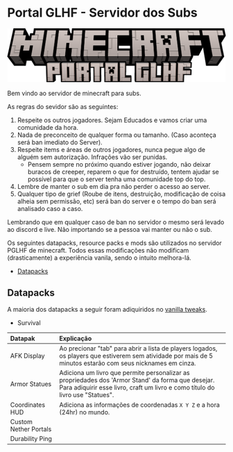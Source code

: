 # Portal GLHF - Servidor dos Subs

![PGLHF](img/LOGO_SERVER_SUBS.png)

Bem vindo ao servidor de minecraft para subs.

As regras do sevidor são as seguintes:

1. Respeite os outros jogadores. Sejam Educados e vamos criar uma comunidade da hora.
2. Nada de preconceito de qualquer forma ou tamanho. (Caso aconteça será ban imediato do Server).
3. Respeite items e áreas de outros jogadores, nunca pegue algo de alguém sem autorização. Infrações vão ser punidas.
    - Pensem sempre no próximo quando estiver jogando, não deixar buracos de creeper, reparem o que for destruído, tentem ajudar se possível para que o server tenha uma comunidade top do top.
4. Lembre de manter o sub em dia pra não perder o acesso ao server.
5. Qualquer tipo de grief (Roube de itens, destruição, modificação de coisa alheia sem permissão, etc) será ban do server e o tempo do ban será analisado caso a caso.

Lembrando que em qualquer caso de ban no servidor o mesmo será levado ao discord e live. Não importando se a pessoa vai manter ou não o sub.

Os seguintes datapacks, resource packs e mods são utilizados no servidor PGLHF de minecraft. Todos essas modificações não modificam (drasticamente) a experiência vanila, sendo o intuito melhora-lá.

- [Datapacks](#datapacks)

## Datapacks

A maioria dos datapacks a seguir foram adiquiridos no [vanilla tweaks](https://vanillatweaks.net/picker/datapacks/).

- Survival
  
Datapak | Explicação |  
:------------ | :----------- |
AFK Display   | Ao precionar "tab" para abrir a lista de players logados, os players que estiverem sem atividade por mais de 5 minutos estarão com seus nicknames em cinza. |
Armor Statues | Adiciona um livro que permite personalizar as propriedades dos 'Armor Stand' da forma que desejar. Para adiquirir esse livro, craft um livro e como título do livro use "Statues". |
Coordinates HUD | Adiciona as informações de coordenadas `X Y Z` e a hora (24hr) no mundo.
Custom Nether Portals| |
Durability Ping | |
